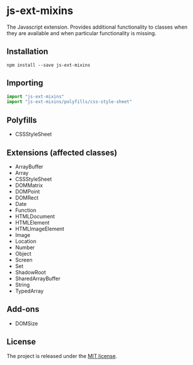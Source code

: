 # js-ext-mixins

The Javascript extension. Provides additional functionality to classes when they are available and when particular functionality is missing.

## Installation

```shell
npm install --save js-ext-mixins
```

## Importing

```js
import "js-ext-mixins"
import "js-ext-mixins/polyfills/css-style-sheet"
```

## Polyfills

 * CSSStyleSheet

## Extensions (affected classes)

 * ArrayBuffer
 * Array
 * CSSStyleSheet
 * DOMMatrix
 * DOMPoint
 * DOMRect
 * Date
 * Function
 * HTMLDocument
 * HTMLElement
 * HTMLImageElement
 * Image
 * Location
 * Number
 * Object
 * Screen
 * Set
 * ShadowRoot
 * SharedArrayBuffer
 * String
 * TypedArray

## Add-ons

 * DOMSize

## License

The project is released under the [MIT license](http://www.opensource.org/licenses/MIT).
